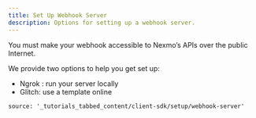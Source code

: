 ```yaml
---
title: Set Up Webhook Server
description: Options for setting up a webhook server.
---
```


<a name="set-up-webhook-server"></a>

You must make your webhook accessible to Nexmo’s APIs over the public Internet.

We provide two options to help you get set up:
- Ngrok : run your server locally
- Glitch: use a template online

```tabbed_content
source: '_tutorials_tabbed_content/client-sdk/setup/webhook-server'
```
